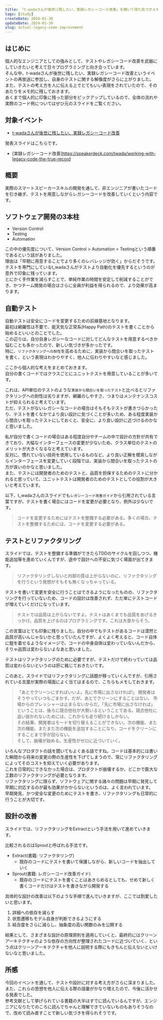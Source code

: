 ```yaml
---
title: 「t-wadaさんが後世に残したい、実録レガシーコード改善」を聞いて得た気づきメモ
tags: [study]
createDate: 2024-01-30
updateDate: 2024-01-30
slug: actual-legacy-code-improvement
---
```


## はじめに

個人的なエンジニアとしての強みとして、テストやレガシーコード改善を武器にしていきたいと考えて日々プログラミングと向き合っています。  
そんな中、t-wadaさんが後世に残したい、実録レガシーコード改善というイベントの再放送に参加し、自身のテストに関する解像度がさらに上がりました。  
また、テストの考え方を人に伝える上でとてもいい表現をされていたので、そのあたりをメモ的に残しておきます。  
あくまで個人的に印象に残った部分をピックアップしているので、全体の流れや実際のコード例についてはぜひ元のスライドをご覧ください。  

## 対象イベント

- [t-wadaさんが後世に残したい、実録レガシーコード改善](https://findy.connpass.com/event/307431/)

発表スライドはこちらです。

- [実録レガシーコード改善]https://speakerdeck.com/twada/working-with-legacy-code-the-true-record

## 概要

実際のスマートスピーカースキルの開発を通して、非エンジニアが書いたコードを引き継ぎ、テストを用意しながらレガシーコードを改善していくという内容です。

## ソフトウェア開発の3本柱

- Version Control
- Testing
- Automation

この中の優先度について、Version Control > Automation > Testingという順番であるという話がありました。  
理由は「早期に用意することでより多くのレバレッジが効く」からだそうです。テストを専門にしているt_wadaさんがテストより自動化を優先するというのが意外で印象に残っています。  
とにかく手作業を減らすことで、単純作業の時間を安定して削減することができ、かつチーム開発の場合はさらに全員が利益を得られるので、より効果が高まります。

## 自動テスト

自動テストは安全にコードを変更するための前線基地となります。  
最初は網羅性は不要で、能天気な正常系(Happy Path)のテストを書くことから始めるといいとのことでした。  
この辺りは、自分自身レガシーなコードに対してどんなテストを用意するべきか悩むことも多かったので、新しい気づきが多かったです。  
特に、`リファクタリングへの耐性`を高めるために、実装から間合いを取ったテストを書く、という表現はわかりやすく、他人に伝わりやすいなと感じました。

ここから個人的な考えをまとめておきます。  
自分の書くコードではクラスごとにユニットテストを用意していることが多いです。  

これは、API単位のテストのような`実装から間合いを取ったテスト`と比べるとリファクタリングへの耐性は劣りますが、網羅のしやすさ、つまりはメンテナンスコストが抑えられると考えています。  
ただ、テストがないレガシーなコードの場合はそもそもテストが書きづらかったり、テストを書くなかでより良い設計に気づくことが多いため、ある程度実装から間合いを取ったテストにしておくと、安全に、より良い設計に近づけるのかなと思いました。  

私が自分で書くコードの場合はある程度自分やチームの中で設計の方針が共有できており、大幅なインターフェースの変更が少ないため、クラス単位のテストのメリットが大きくなるなと考えています。  
反対に、慣れていない技術を使用しているものなど、より良い正解を模索しながらインターフェースを変更していく段階では、実装から間合いを取ったテストの方が良いのかなと思いました。  
また、テストには開発者のためのテストと、品質を担保するためのテストに分かれると思っていて、ユニットテストは開発者のためのテストとしての役割が大きいと考えています。

以下、t_wadaさんのスライドでも`レガシーコード改善ガイド`から引用されている言葉ですが、テストを書く場合にはコードを変更が必要となり、例外は少ないです。  

>コードを変更するためにはテストを整備する必要がある。多くの場合、テストを整備するためには、コードを変更する必要がある。

## テストとリファクタリング

スライドでは、テストを整備する準備ができたらTDDのサイクルを回しつつ、機能追加等を進めていくんですが、途中で設計への不安に気づく場面が出てきます。

>リファクタリングしないと内部の質は上がらないのに、リファクタリングを行うという発想がそもそも無くなっちゃっている。

テストを書いて変更を安全に行うことはできるようになったものの、リファクタリングを行っていないため、コードの設計は改善されず、ただ単にテストコードが増えていくだけになっています。  

>テストでは品質は上がらないですよ。テストはあくまでも品質をあげるきっかけ。品質を上げるのはプログラミングです。これは大昔からそう。

この言葉はとても印象に残りました。自分の中でもテストがあるコードは漠然と品質が高いんじゃないかと思っていたんですが、よくよく考えると、コード自体に鎧を着せるようなイメージで、コードの中身自体は変わっていないんだから、そりゃ品質は変わらないよなあと思いました。  

テストはリファクタリングのために必要ですが、テストだけで終わっていては品質は変わらないというのは肝に銘じておきたいです。

このあと、スライドではリファクタリングに話題が移っていくんですが、引用されている言葉が実際の場面によく当てはまるので、こちらもメモしておきます。

>「あとでクリーンにすればいいよ。先に市場に出さなければ!」
>開発者はそうやっていつもごまかす。だが、あとでクリーンにすることはない。
>市場からのプレッシャーは止まらないからだ。「先に市場に出さなければ」ということは、後ろに競合他社が大勢いるということである。競合他社に追い抜かれないためには、これからも走り続けるしかない。  
>その結果、開発者はモードを切り替えることができない。次の機能、また次の機能、またまた次の機能を追加することになり、コードをクリーンにすることまで手が回らない。  
>そして、崩壊が始める。生産性がゼロに近づいていく。

いろんなプロダクトの話を聞いてもよくある話ですね。コードは基本的には書いた瞬間から将来の変更の際の生産性を下げてしまうので、常にリファクタリングによってそのコストを抑えていく必要があります。  
これを日常的にできなかった場合は、プロダクトが崩壊するか、どこかで膨大な工数のリファクタリングが必要となります。  
リファクタリングに限らず、ソフトウェアに関する諸々の問題は早期に発見して早期に対応するのが最も効果がかからないというのは、よく言われています。  
早期発見、かつ安全な変更のためにテストを書き、リファクタリングも日常的に行うことが大切です。  

## 設計の改善

スライドでは、リファクタリングをExtractという手法を用いて進めていきます。

比較されるのはSproutと呼ばれる手法です。

- Extract(書籍: リファクタリング)
  - 既存のコードにテストを書いて保護しながら、新しいコードを抽出していく
- Sprout(書籍: レガシーコード改善ガイド)
  - 既存のコードにテストを書くことはあきらめるとしても、せめて新しく書くコードだけはテストを書きながら開発する

具体的な設計の改善は以下のような手順で進んでいきますが、ここでは割愛したいと思います。

1. 詳細への依存を減らす
2. 状態遷移もモデル自身が判断できるようにする
3. 結合度をさらに減らし、抽象度の高い関数のみを公開する

結果として、さまざまな設計の原理原則を適用していくと、最終的にはクリーンアーキテクチャのような依存の方向性が整理されたコードに近づいていく、という点はクリーンアーキテクチャを他人に説明する際にもきちんと伝えないといけないなと思いました。

## 所感

今回のイベントを通して、テストや設計に対する考え方がさらに深まりました。  
また、これらの思想を他人に伝える際の語彙がかなり増えたので、今後に活かせる発表でした。  
参考文献として挙げられている書籍の大半はすでに読んでいるんですが、エンジニアになりたてのころに読んでちゃんと理解できていないものもありそうなので、改めて読み直すことで新しい気づきを得られそうです。  